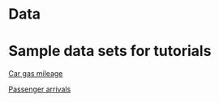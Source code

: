 Data
====

# Sample data sets for tutorials

[Car gas mileage](./Exercises/fuel.csv) 

[Passenger arrivals](./Exercises/passenger_arrivals.csv)
